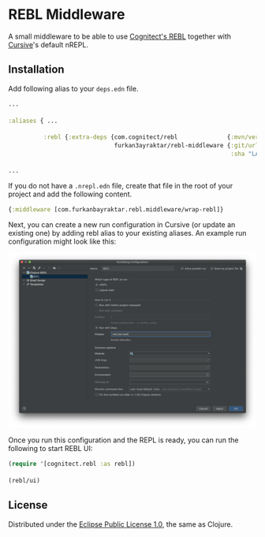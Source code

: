 # REBL Middleware

A small middleware to be able to use [Cognitect's REBL](https://docs.datomic.com/cloud/other-tools/REBL.html) together with [Cursive](https://cursive-ide.com)'s default nREPL.

## Installation
Add following alias to your `deps.edn` file.

```clojure
...

:aliases { ...

          :rebl {:extra-deps {com.cognitect/rebl              {:mvn/version "0.9.242"}
                              furkan3ayraktar/rebl-middleware {:git/url "https://github.com/furkan3ayraktar/rebl-middleware"
                                                               :sha "LATEST_COMMIT_SHA_FROM_REPO"}}}} 

...
```

If you do not have a `.nrepl.edn` file, create that file in the root of your project and add the following content.

```clojure
{:middleware [com.furkanbayraktar.rebl.middleware/wrap-rebl]}
```

Next, you can create a new run configuration in Cursive (or update an existing one) by adding rebl alias to your existing aliases. An example run configuration might look like this:

<img src=".doc/run_configuration.png">

Once you run this configuration and the REPL is ready, you can run the following to start REBL UI:

```clojure
(require '[cognitect.rebl :as rebl])

(rebl/ui)
```

## License

Distributed under the [Eclipse Public License 1.0](http://opensource.org/licenses/eclipse-1.0.php), the same as Clojure.
